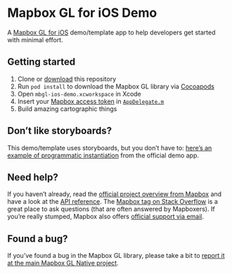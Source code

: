 # Mapbox GL for iOS Demo

A [Mapbox GL for iOS](https://github.com/mapbox/mapbox-gl-native) demo/template app to help developers get started with minimal effort.

## Getting started

1.  Clone or [download](https://github.com/friedbunny/mbgl-ios-demo/archive/master.zip) this repository
1. Run `pod install` to download the Mapbox GL library via [Cocoapods](https://cocoapods.org)
1. Open `mbgl-ios-demo.xcworkspace` in Xcode
1. Insert your [Mapbox access token](https://www.mapbox.com/developers/api/#access-tokens) in [`AppDelegate.m`](https://github.com/friedbunny/mbgl-ios-demo/blob/38b640521b65f51234821db8d63478ff2104faff/mbgl-demo-ios/AppDelegate.m#L21)
1. Build amazing cartographic things

## Don’t like storyboards?

This demo/template uses storyboards, but you don’t have to: [here’s an example of programmatic instantiation](https://github.com/mapbox/mapbox-gl-native/blob/b7b4515d4883f7da1fdcfb4d5aff7a2f3118ae86/ios/app/MBXViewController.mm#L55-L59) from the official demo app.

## Need help?

If you haven’t already, read the [official project overview from Mapbox](https://www.mapbox.com/mapbox-gl-ios/) and have a look at the [API reference](https://www.mapbox.com/mapbox-gl-ios/api/). The [Mapbox tag on Stack Overflow](http://stackoverflow.com/questions/tagged/mapbox) is a great place to ask questions (that are often answered by Mapboxers). If you’re really stumped, Mapbox also offers [official support via email](https://www.mapbox.com/help/).

## Found a bug?

If you’ve found a bug in the Mapbox GL library, please take a bit to [report it at the main Mapbox GL Native project](https://github.com/mapbox/mapbox-gl-native/issues).